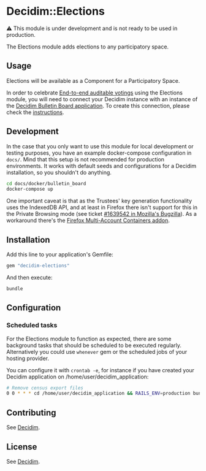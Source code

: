 # Decidim::Elections

:warning: This module is under development and is not ready to be used in production.

The Elections module adds elections to any participatory space.

## Usage

Elections will be available as a Component for a Participatory Space.

In order to celebrate [End-to-end auditable votings](https://en.wikipedia.org/wiki/End-to-end_auditable_voting_systems) using the Elections module, you will need to connect your Decidim instance with an instance of the [Decidim Bulletin Board application](https://github.com/decidim/decidim-bulletin-board/). To create this connection, please check the [instructions](https://docs.decidim.org/en/services/elections_bulletin_board/).

## Development

In the case that you only want to use this module for local development or testing purposes, you have an example docker-compose configuration in `docs/`. Mind that this setup is not recommended for production environments. It works with default seeds and configurations for a Decidim installation, so you shouldn't do anything.

```bash
cd docs/docker/bulletin_board
docker-compose up
```

One important caveat is that as the Trustees' key generation functionality uses the IndexedDB API, and at least in Firefox there isn't support for this in the Private Browsing mode (see ticket [#1639542 in Mozilla's Bugzilla](https://bugzilla.mozilla.org/show_bug.cgi?id=1639542)). As a workaround there's the [Firefox Multi-Account Containers addon](https://addons.mozilla.org/es/firefox/addon/multi-account-containers/).

## Installation

Add this line to your application's Gemfile:

```ruby
gem "decidim-elections"
```

And then execute:

```bash
bundle
```

## Configuration

### Scheduled tasks

For the Elections module to function as expected, there are some background tasks that should be scheduled to be executed regularly. Alternatively you could use `whenever` gem or the scheduled jobs of your hosting provider.

You can configure it with `crontab -e`, for instance if you have created your Decidim application on /home/user/decidim_application:

```bash
# Remove census export files
0 0 * * * cd /home/user/decidim_application && RAILS_ENV=production bundle exec rake decidim_votings_census:delete_census_access_codes_export
```

## Contributing

See [Decidim](https://github.com/decidim/decidim).

## License

See [Decidim](https://github.com/decidim/decidim).
